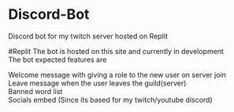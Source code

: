 # Discord-Bot
Discord bot for my twitch server hosted on Replit

#Replit
The bot is hosted on this site and currently in development  
The bot expected features are  

Welcome message with giving a role to the new user on server join  
Leave message when the user leaves the guild(server)  
Banned word list  
Socials embed (Since its based for my twitch/youtube discord)  
